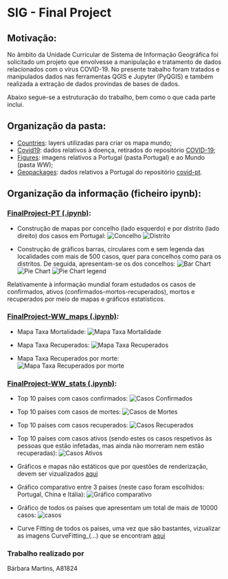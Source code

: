 # SIG - Final Project 

## Motivação:
No âmbito da Unidade Curricular de Sistema de Informação Geográfica foi solicitado um projeto que envolvesse a manipulação e tratamento de dados relacionados com o vírus COVID-19. No presente trabalho foram tratados e manipulados dados nas ferramentas QGIS e Jupyter (PyQGIS) e também realizada a extração de dados provindas de bases de dados.

Abaixo segue-se a estruturação do trabalho, bem como o que cada parte inclui.


## Organização da pasta:
  * [Countries](https://github.com/BM-a81824/Epidemiologia/tree/master/SIG-FinalProject/Countries): layers utilizadas para criar os mapa mundo;
  * [Covid19](https://github.com/BM-a81824/Epidemiologia/tree/master/SIG-FinalProject/Covid19): dados relativos à doença, retirados do repositório [COVID-19](https://github.com/CSSEGISandData/COVID-19);
  * [Figures](https://github.com/BM-a81824/Epidemiologia/tree/master/SIG-FinalProject/Figures): imagens relativos a Portugal (pasta Portugal) e ao Mundo (pasta WW);
  * [Geopackages](https://github.com/BM-a81824/Epidemiologia/tree/master/SIG-FinalProject/Geopackages): dados relativos a Portugal do repositório [covid-pt](https://github.com/jgrocha/covid-pt).


## Organização da informação (ficheiro ipynb): 

### [FinalProject-PT (.ipynb)](https://github.com/BM-a81824/Epidemiologia/blob/master/SIG-FinalProject/FinalProject-PT.ipynb):

* Construção de mapas por concelho (lado esquerdo) e por distrito (lado direito) dos casos em Portugal:
 ![Concelho](https://github.com/BM-a81824/Epidemiologia/blob/master/SIG-FinalProject/Figures/Portugal/MapaPortugalConcelhos.png)
 ![Distrito](https://github.com/BM-a81824/Epidemiologia/blob/master/SIG-FinalProject/Figures/Portugal/MapaPortugalDistritos.png)

* Construção de gráficos barras, circulares com e sem legenda das localidades com mais de 500 casos, quer para concelhos como para os distritos. De seguida, apresentam-se os dos concelhos:
![Bar Chart](https://github.com/BM-a81824/Epidemiologia/blob/master/SIG-FinalProject/Figures/Portugal/barConcelho500.png)
![Pie Chart](https://github.com/BM-a81824/Epidemiologia/blob/master/SIG-FinalProject/Figures/Portugal/pieConcelho500.png)
![Pie Chart legend](https://github.com/BM-a81824/Epidemiologia/blob/master/SIG-FinalProject/Figures/Portugal/pie_legConcelho500.png)


Relativamente à informação mundial foram estudados os casos de confirmados, ativos (confirmados-mortos-recuperados), mortos e recuperados por meio de mapas e gráficos estatísticos.


### [FinalProject-WW_maps (.ipynb)](https://github.com/BM-a81824/Epidemiologia/blob/master/SIG-FinalProject/FinalProject-WW_maps.ipynb):

* Mapa Taxa Mortalidade:
![Mapa Taxa Mortalidade](https://github.com/BM-a81824/Epidemiologia/blob/master/SIG-FinalProject/Figures/WW/Mortalidade.png)

* Mapa Taxa Recuperados:
![Mapa Taxa Recuperados](https://github.com/BM-a81824/Epidemiologia/blob/master/SIG-FinalProject/Figures/WW/Recuperados.png)

* Mapa Taxa Recuperados por morte: 
![Mapa Taxa Recuperados por morte](https://github.com/BM-a81824/Epidemiologia/blob/master/SIG-FinalProject/Figures/WW/Recuperados_morte.png)


### [FinalProject-WW_stats (.ipynb)](https://github.com/BM-a81824/Epidemiologia/blob/master/SIG-FinalProject/FinalProject-WW_stats.ipynb):

* Top 10 países com casos confirmados: 
![Casos Confirmados](https://github.com/BM-a81824/Epidemiologia/blob/master/SIG-FinalProject/Figures/WW/Top10Countries(ConfirmedCases).png)

* Top 10 países com casos de mortes:
![Casos de Mortes](https://github.com/BM-a81824/Epidemiologia/blob/master/SIG-FinalProject/Figures/WW/Top10Countries(DeathsCases).png)

* Top 10 países com casos recuperados:
![Casos Recuperados](https://github.com/BM-a81824/Epidemiologia/blob/master/SIG-FinalProject/Figures/WW/Top10Countries(RecoveredCases).png)

* Top 10 países com casos ativos (sendo estes os casos respetivos às pessoas que estão infetadas, mas ainda não morreram nem estão recuperadas):
![Casos Ativos](https://github.com/BM-a81824/Epidemiologia/blob/master/SIG-FinalProject/Figures/WW/Top10Countries(ActiveCases).png)

* Gráficos e mapas não estáticos que por questões de renderização, devem ser vizualizados [aqui](https://nbviewer.jupyter.org/)

* Gráfico comparativo entre 3 países (neste caso foram escolhidos: Portugal, China e Itália):
![Gráfico comparativo](https://github.com/BM-a81824/Epidemiologia/blob/master/SIG-FinalProject/Figures/WW/3Countries.png)

* Gráfico de todos os países que apresentam um total de mais de 10000 casos:
![casos](https://github.com/BM-a81824/Epidemiologia/blob/master/SIG-FinalProject/Figures/WW/WW10000.png)

* Curve Fitting de todos os países, uma vez que são bastantes, vizualizar as imagens CurveFitting_(...) que se encontram [aqui](https://github.com/BM-a81824/Epidemiologia/tree/master/SIG-FinalProject/Figures/WW)



### Trabalho realizado por

Bárbara Martins, A81824



